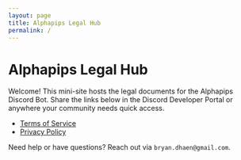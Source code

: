 ```yaml
---
layout: page
title: Alphapips Legal Hub
permalink: /
---
```


# Alphapips Legal Hub

Welcome! This mini-site hosts the legal documents for the Alphapips Discord Bot. Share the links below in the Discord Developer Portal or anywhere your community needs quick access.

- [Terms of Service](terms-of-service.md)
- [Privacy Policy](privacy-policy.md)

Need help or have questions? Reach out via `bryan.dhaen@gmail.com`.
